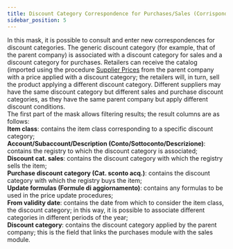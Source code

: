 ```yaml
---
title: Discount Category Correspondence for Purchases/Sales (Corrispondenza categorie sconto acq/ven)
sidebar_position: 5
---
```


In this mask, it is possible to consult and enter new correspondences for discount categories. The generic discount category (for example, that of the parent company) is associated with a discount category for sales and a discount category for purchases. 
Retailers can receive the catalog (imported using the procedure [Supplier Prices](/docs/purchase/purchase-price-lists/procedures/supplier-price) from the parent company with a price applied with a discount category; the retailers will, in turn, sell the product applying a different discount category. Different suppliers may have the same discount category but different sales and purchase discount categories, as they have the same parent company but apply different discount conditions.     
The first part of the mask allows filtering results; the result columns are as follows:           
**Item class**: contains the item class corresponding to a specific discount category;         
**Account/Subaccount/Description (Conto/Sottoconto/Descrizione)**: contains the registry to which the discount category is associated;        
**Discount cat. sales**: contains the discount category with which the registry sells the item;      
**Purchase discount category (Cat. sconto acq.)**: contains the discount category with which the registry buys the item;        
**Update formulas (Formule di aggiornamento)**: contains any formulas to be used in the price update procedures;      
**From validity date**: contains the date from which to consider the item class, the discount category; in this way, it is possible to associate different categories in different periods of the year;         
**Discount category**: contains the discount category applied by the parent company; this is the field that links the purchases module with the sales module.